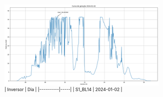 ![My Image](02_01_2024-S1_BL14.png)
| Inversor | Dia |
|----------|-----|
| S1_BL14       | 2024-01-02  |